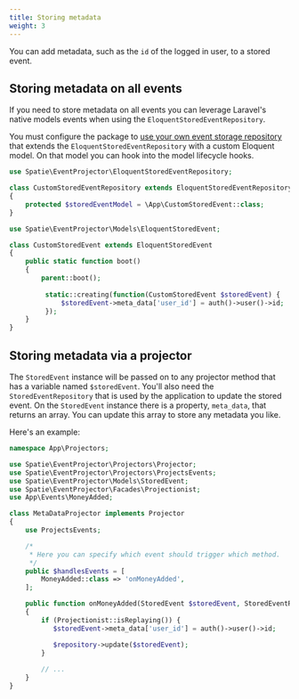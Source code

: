 ```yaml
---
title: Storing metadata
weight: 3
---
```


You can add metadata, such as the `id` of the logged in user, to a stored event. 

## Storing metadata on all events

If you need to store metadata on all events you can leverage Laravel's native models events when using the `EloquentStoredEventRepository`.

You must configure the package to [use your own event storage repository](/laravel-event-projector/v3/advanced-usage/using-your-own-event-storage-repository) that extends the `EloquentStoredEventRepository` with a custom Eloquent model. On that model you can hook into the model lifecycle hooks.

```php
use Spatie\EventProjector\EloquentStoredEventRepository;

class CustomStoredEventRepository extends EloquentStoredEventRepository
{
    protected $storedEventModel = \App\CustomStoredEvent::class;
}
```

```php
use Spatie\EventProjector\Models\EloquentStoredEvent;

class CustomStoredEvent extends EloquentStoredEvent
{
    public static function boot()
    {
        parent::boot();
        
         static::creating(function(CustomStoredEvent $storedEvent) {
             $storedEvent->meta_data['user_id'] = auth()->user()->id;
         });
    }
}
```

## Storing metadata via a projector

The `StoredEvent` instance will be passed on to any projector method that has a variable named `$storedEvent`. You'll also need the `StoredEventRepository` that is used by the application to update the stored event. 
On the `StoredEvent` instance there is a property, `meta_data`, that returns an array. You can update this array to store any metadata you like.

Here's an example:

```php
namespace App\Projectors;

use Spatie\EventProjector\Projectors\Projector;
use Spatie\EventProjector\Projectors\ProjectsEvents;
use Spatie\EventProjector\Models\StoredEvent;
use Spatie\EventProjector\Facades\Projectionist;
use App\Events\MoneyAdded;

class MetaDataProjector implements Projector
{
    use ProjectsEvents;

    /*
     * Here you can specify which event should trigger which method.
     */
    public $handlesEvents = [
        MoneyAdded::class => 'onMoneyAdded',
    ];

    public function onMoneyAdded(StoredEvent $storedEvent, StoredEventRepository $repository)
    {
        if (Projectionist::isReplaying()) {
           $storedEvent->meta_data['user_id'] = auth()->user()->id;

           $repository->update($storedEvent);
        }
        
        // ...
    }
}
```
